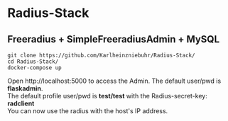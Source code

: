 # Radius-Stack
## Freeradius + SimpleFreeradiusAdmin + MySQL
```
git clone https://github.com/Karlheinzniebuhr/Radius-Stack/
cd Radius-Stack/
docker-compose up
```
Open http://localhost:5000 to access the Admin. The default user/pwd is **flaskadmin**.  
The default profile user/pwd is **test/test** with the Radius-secret-key: **radclient**  
You can now use the radius with the host's IP address. 
